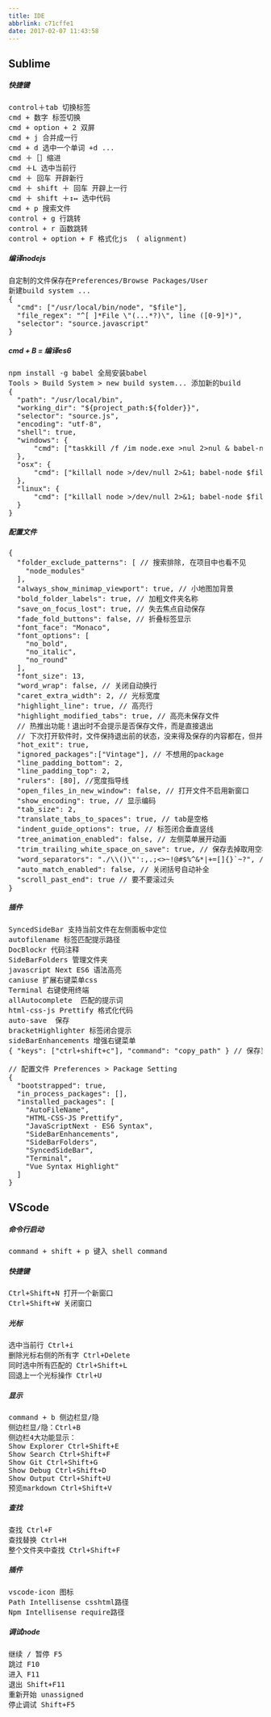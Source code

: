 ```yaml
---
title: IDE
abbrlink: c71cffe1
date: 2017-02-07 11:43:58
---
```


## Sublime
##### 快捷键
<pre>
control＋tab 切换标签
cmd + 数字 标签切换
cmd + option + 2 双屏
cmd + j 合并成一行
cmd + d 选中一个单词 +d ...
cmd ＋［］缩进
cmd ＋L 选中当前行
cmd ＋ 回车 开辟新行
cmd ＋ shift ＋ 回车 开辟上一行
cmd ＋ shift ＋↕️↔️ 选中代码
cmd + p 搜索文件
control + g 行跳转
control + r 函数跳转
control + option + F 格式化js  ( alignment)
</pre>

##### 编译nodejs
<pre>
自定制的文件保存在Preferences/Browse Packages/User
新建build system ...
{
  "cmd": ["/usr/local/bin/node", "$file"],
  "file_regex": "^[ ]*File \"(...*?)\", line ([0-9]*)",
  "selector": "source.javascript"
}
</pre>

##### cmd + B = 编译es6
<pre>
npm install -g babel 全局安装babel
Tools > Build System > new build system... 添加新的build
{
  "path": "/usr/local/bin",
  "working_dir": "${project_path:${folder}}",
  "selector": "source.js",
  "encoding": "utf-8",
  "shell": true,
  "windows": {
      "cmd": ["taskkill /f /im node.exe >nul 2>nul & babel-node $file"]
  },
  "osx": {
      "cmd": ["killall node >/dev/null 2>&1; babel-node $file"]
  },
  "linux": {
      "cmd": ["killall node >/dev/null 2>&1; babel-node $file"]
  }
}
</pre>

##### 配置文件
<pre>
{
  "folder_exclude_patterns": [ // 搜索排除, 在项目中也看不见
    "node_modules"
  ],
  "always_show_minimap_viewport": true, // 小地图加背景
  "bold_folder_labels": true, // 加粗文件夹名称
  "save_on_focus_lost": true, // 失去焦点自动保存
  "fade_fold_buttons": false, // 折叠标签显示
  "font_face": "Monaco",
  "font_options": [
    "no_bold",
    "no_italic",
    "no_round"
  ],
  "font_size": 13,
  "word_wrap": false, // 关闭自动换行
  "caret_extra_width": 2, // 光标宽度
  "highlight_line": true, // 高亮行
  "highlight_modified_tabs": true, // 高亮未保存文件
  // 热推出功能！退出时不会提示是否保存文件，而是直接退出 
  // 下次打开软件时，文件保持退出前的状态，没来得及保存的内容都在，但并没有真实的写在原文件里
  "hot_exit": true,
  "ignored_packages":["Vintage"], // 不想用的package
  "line_padding_bottom": 2,
  "line_padding_top": 2,
  "rulers": [80], //宽度指导线
  "open_files_in_new_window": false, // 打开文件不启用新窗口
  "show_encoding": true, // 显示编码
  "tab_size": 2,
  "translate_tabs_to_spaces": true, // tab是空格
  "indent_guide_options": true, // 标签闭合垂直竖线
  "tree_animation_enabled": false, // 左侧菜单展开动画
  "trim_trailing_white_space_on_save": true, // 保存去掉取用空格
  "word_separators": "./\\()\"':,.;<>~!@#$%^&*|+=[]{}`~?", // 双加选中 -
  "auto_match_enabled": false, // 关闭括号自动补全
  "scroll_past_end": true // 要不要滚过头
}
</pre>

##### 插件
<pre>
SyncedSideBar 支持当前文件在左侧面板中定位
autofilename 标签匹配提示路径
DocBlockr 代码注释 
SideBarFolders 管理文件夹 
javascript Next ES6 语法高亮
caniuse 扩展右键菜单css
Terminal 右键使用终端
allAutocomplete  匹配的提示词 
html-css-js Prettify 格式化代码 
auto-save  保存
bracketHighlighter 标签闭合提示
sideBarEnhancements 增强右键菜单 
{ "keys": ["ctrl+shift+c"], "command": "copy_path" } // 保存当前文件路径

// 配置文件 Preferences > Package Setting
{
  "bootstrapped": true,
  "in_process_packages": [],
  "installed_packages": [
    "AutoFileName",
    "HTML-CSS-JS Prettify",
    "JavaScriptNext - ES6 Syntax",
    "SideBarEnhancements",
    "SideBarFolders",
    "SyncedSideBar",
    "Terminal",
    "Vue Syntax Highlight"
  ]
}
</pre>


## VScode
##### 命令行启动
<pre>
command + shift + p 键入 shell command
</pre>

##### 快捷键
<pre>
Ctrl+Shift+N 打开一个新窗口
Ctrl+Shift+W 关闭窗口
</pre>

##### 光标
<pre>
选中当前行 Ctrl+i
删除光标右侧的所有字 Ctrl+Delete
同时选中所有匹配的 Ctrl+Shift+L
回退上一个光标操作 Ctrl+U
</pre>

##### 显示
<pre>
command + b 侧边栏显/隐
侧边栏显/隐：Ctrl+B
侧边栏4大功能显示：
Show Explorer Ctrl+Shift+E
Show Search Ctrl+Shift+F
Show Git Ctrl+Shift+G
Show Debug Ctrl+Shift+D
Show Output Ctrl+Shift+U
预览markdown Ctrl+Shift+V
</pre>

##### 查找
<pre>
查找 Ctrl+F
查找替换 Ctrl+H
整个文件夹中查找 Ctrl+Shift+F
</pre>

##### 插件
<pre>
vscode-icon 图标
Path Intellisense csshtml路径
Npm Intellisense require路径
</pre>

##### 调试node
<pre>
继续 / 暂停 F5
跳过 F10
进入 F11
退出 Shift+F11
重新开始 unassigned
停止调试 Shift+F5
</pre>

